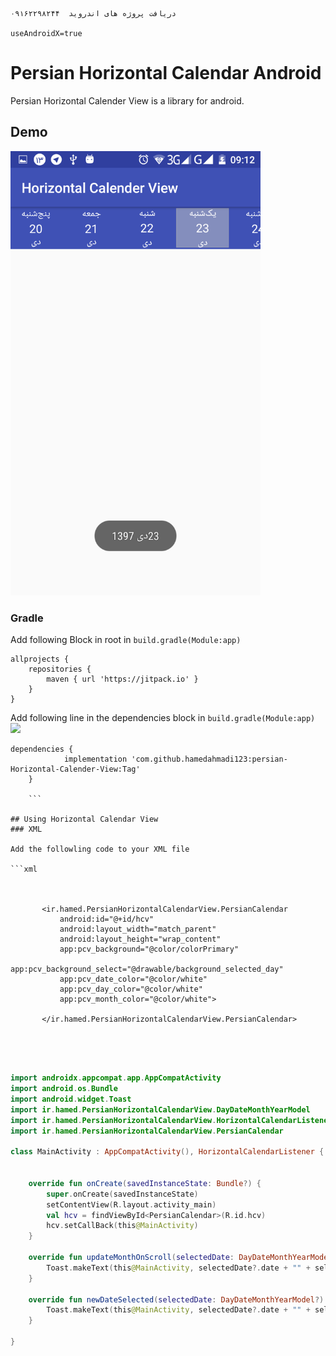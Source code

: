 
``` 
دریافت پروژه های اندروید  ۰۹۱۶۲۲۹۸۲۴۴

useAndroidX=true

```


# Persian Horizontal Calendar  Android
Persian Horizontal Calender View is a library for android.

## Demo 


<img src="ss/Screenshot_20190202-091216.png" width="400" >


<!--
![](ss/DemoGif.gif)
 -->


### Gradle

Add following Block in root in `build.gradle(Module:app)`

``` 
allprojects {
    repositories {
        maven { url 'https://jitpack.io' }
    }
}
```

Add following line in the dependencies block in `build.gradle(Module:app)`
[![](https://jitpack.io/v/hamedahmadi123/persian-Horizontal-Calender-View.svg)](https://jitpack.io/#hamedahmadi123/persian-Horizontal-Calender-View)

``` 
dependencies {
	        implementation 'com.github.hamedahmadi123:persian-Horizontal-Calender-View:Tag'
	}
	
	```

## Using Horizontal Calendar View
### XML 

Add the followling code to your XML file

```xml

   
   
       <ir.hamed.PersianHorizontalCalendarView.PersianCalendar
           android:id="@+id/hcv"
           android:layout_width="match_parent"
           android:layout_height="wrap_content"
           app:pcv_background="@color/colorPrimary"
           app:pcv_background_select="@drawable/background_selected_day"
           app:pcv_date_color="@color/white"
           app:pcv_day_color="@color/white"
           app:pcv_month_color="@color/white">
   
       </ir.hamed.PersianHorizontalCalendarView.PersianCalendar>
   




```

```kotlin
import androidx.appcompat.app.AppCompatActivity
import android.os.Bundle
import android.widget.Toast
import ir.hamed.PersianHorizontalCalendarView.DayDateMonthYearModel
import ir.hamed.PersianHorizontalCalendarView.HorizontalCalendarListener
import ir.hamed.PersianHorizontalCalendarView.PersianCalendar

class MainActivity : AppCompatActivity(), HorizontalCalendarListener {


    override fun onCreate(savedInstanceState: Bundle?) {
        super.onCreate(savedInstanceState)
        setContentView(R.layout.activity_main)
        val hcv = findViewById<PersianCalendar>(R.id.hcv)
        hcv.setCallBack(this@MainActivity)
    }

    override fun updateMonthOnScroll(selectedDate: DayDateMonthYearModel?) {
        Toast.makeText(this@MainActivity, selectedDate?.date + "" + selectedDate?.month + " " + selectedDate?.year, Toast.LENGTH_LONG).show()
    }

    override fun newDateSelected(selectedDate: DayDateMonthYearModel?) {
        Toast.makeText(this@MainActivity, selectedDate?.date + "" + selectedDate?.month + " " + selectedDate?.year, Toast.LENGTH_LONG).show()
    }

}


```



